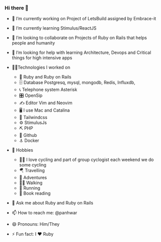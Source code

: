 ### Hi there 👋
- 🔭 I’m currently working on Project of LetsBuild assigned by Embrace-it
- 🌱 I’m currently learning Stimulus/ReactJS
- 👯 I’m looking to collaborate on Projects of Ruby on Rails that helps people and humanity
- 🤔 I’m looking for help with learning Architecture, Devops and Critical things for high intensive apps

- 🙏🏽Technologies I worked on
  - 🌺 Ruby and Ruby on Rails
  - 🗄 Database Postgresq, mysql, mongodb, Redis, Influxdb, 
  - 📞 Telephone system Asterisk
  - 🎛 OpenSip
  - ✍️  Editor Vim and Neovim
  - 🖥   I use Mac and Catalina
  - 🌋 Tailwindcss
  - ⚙️ StimulusJs
  - ⛏ PHP
  - 💾 Github
  - ⚓️ Docker

- 🤪 Hobbies 
  - 🚴🏻 I love cycling and part of group cyclogist each weekend we do some cycling
  - 🪂 Travelling
  - 🧗 Adventures
  - 🚶🏾 Walking
  - 🏃 Running
  - 🧠 Book reading

- 💬 Ask me about Ruby and Ruby on Rails
- 📫 How to reach me: @panhwar
- 😄 Pronouns: Him/They
- ⚡ Fun fact: I ♥️ Ruby

